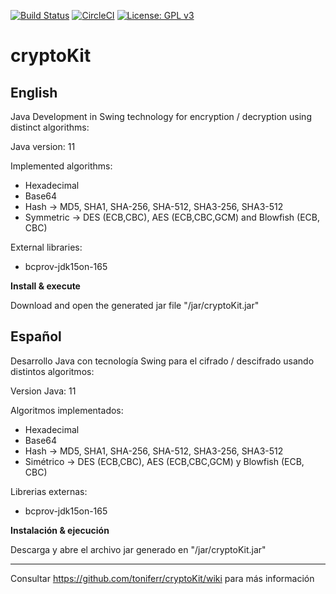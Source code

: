 [![Build Status](https://travis-ci.org/toniferr/cryptoKit.svg?branch=master)](https://travis-ci.org/toniferr/cryptoKit) [![CircleCI](https://circleci.com/gh/toniferr/cryptoKit.svg?style=svg)](https://circleci.com/gh/toniferr/cryptoKit) [![License: GPL v3](https://img.shields.io/badge/License-GPLv3-blue.svg)](https://www.gnu.org/licenses/gpl-3.0)

# cryptoKit

## English

Java Development in Swing technology for encryption / decryption using distinct algorithms:

Java version: 11

Implemented algorithms:

- Hexadecimal
- Base64
- Hash -> MD5, SHA1, SHA-256, SHA-512, SHA3-256, SHA3-512
- Symmetric -> DES (ECB,CBC), AES (ECB,CBC,GCM) and Blowfish (ECB, CBC)

External libraries: 
- bcprov-jdk15on-165

**Install & execute**

Download and open the generated jar file "/jar/cryptoKit.jar"

## Español

Desarrollo Java con tecnología Swing para el cifrado / descifrado usando distintos algoritmos:

Version Java: 11

Algoritmos implementados:

- Hexadecimal
- Base64
- Hash -> MD5, SHA1, SHA-256, SHA-512, SHA3-256, SHA3-512
- Simétrico -> DES (ECB,CBC), AES (ECB,CBC,GCM) y Blowfish (ECB, CBC)

Librerias externas: 
- bcprov-jdk15on-165

**Instalación & ejecución**

Descarga y abre el archivo jar generado en "/jar/cryptoKit.jar"

--------------------------------------------------------------------------------------------------------------

Consultar https://github.com/toniferr/cryptoKit/wiki para más información
